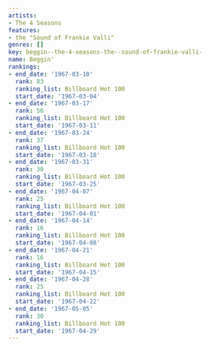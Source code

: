 ```yaml
---
artists:
- The 4 Seasons
features:
- the "Sound of Frankie Valli"
genres: []
key: beggin--the-4-seasons-the--sound-of-frankie-valli-
name: Beggin'
rankings:
- end_date: '1967-03-10'
  rank: 83
  ranking_list: Billboard Hot 100
  start_date: '1967-03-04'
- end_date: '1967-03-17'
  rank: 56
  ranking_list: Billboard Hot 100
  start_date: '1967-03-11'
- end_date: '1967-03-24'
  rank: 37
  ranking_list: Billboard Hot 100
  start_date: '1967-03-18'
- end_date: '1967-03-31'
  rank: 30
  ranking_list: Billboard Hot 100
  start_date: '1967-03-25'
- end_date: '1967-04-07'
  rank: 25
  ranking_list: Billboard Hot 100
  start_date: '1967-04-01'
- end_date: '1967-04-14'
  rank: 16
  ranking_list: Billboard Hot 100
  start_date: '1967-04-08'
- end_date: '1967-04-21'
  rank: 16
  ranking_list: Billboard Hot 100
  start_date: '1967-04-15'
- end_date: '1967-04-28'
  rank: 25
  ranking_list: Billboard Hot 100
  start_date: '1967-04-22'
- end_date: '1967-05-05'
  rank: 30
  ranking_list: Billboard Hot 100
  start_date: '1967-04-29'
---
```


